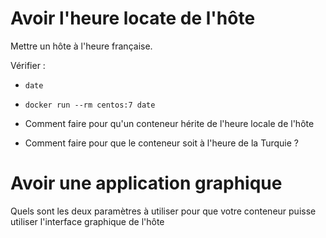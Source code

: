 # Avoir l'heure locate de l'hôte

Mettre un hôte à l'heure française.

Vérifier :
  * `date`
  * `docker run --rm centos:7 date`

* Comment faire pour qu'un conteneur hérite de l'heure locale de l'hôte
* Comment faire pour que le conteneur soit à l'heure de la Turquie ?

# Avoir une application graphique

Quels sont les deux paramètres à utiliser pour que votre conteneur puisse utiliser l'interface graphique de l'hôte
